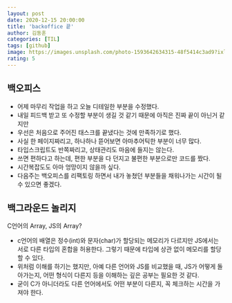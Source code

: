 ```yaml
---
layout: post
date: 2020-12-15 20:00:00
title: 'backoffice 끝'
author: 김동훈
categories: [TIL]
tags: [github]
image: https://images.unsplash.com/photo-1593642634315-48f5414c3ad9?ixlib=rb-1.2.1&ixid=MXwxMjA3fDF8MHxwaG90by1wYWdlfHx8fGVufDB8fHw%3D&auto=format&fit=crop&w=2250&q=80
rating: 5
---
```


## 백오피스
- 어제 마무리 작업을 하고 오늘 디테일한 부분을 수정했다.
- 내일 피드백 받고 또 수정할 부분이 생길 것 같기 때문에 아직은 진짜 끝이 아닌거 같지만
- 우선은 처음으로 주어진 태스크를 끝냈다는 것에 만족하기로 했다.
- 사실 한 페이지짜리고, 하나하나 뜯어보면 아마추어틱한 부분이 너무 많다.
- 타입스크립트도 반쪽짜리고, 상태관리도 마음에 들지는 않는다. 
- 쓰면 편하다고 하는데, 편한 부분을 다 던지고 불편한 부분으로만 코드를 짰다.
- 시간복잡도도 아마 엉망이지 않을까 싶다.
- 다음주는 백오피스를 리팩토링 하면서 내가 놓쳤던 부분들을 채워나가는 시간이 될 수 있으면 좋겠다.

## 백그라운드 놀리지
 C언어의 Array, JS의 Array?
- c언어의 배열은 정수(int)와 문자(char)가 할당되는 메모리가 다르지만 JS에서는 서로 다른 타입의 혼합을 허용한다. 그렇기 때문에 타입에 상관 없이 메모리를 할당 할 수 있다.
- 위처럼 이해를 하기는 했지만, 아예 다른 언어와 JS를 비교했을 때, JS가 어떻게 돌아가는지, 어떤 형식이 다른지 등을 이해하는 깊은 공부는 필요한 것 같다.
- 굳이 C가 아니더라도 다른 언어에서도 어떤 부분이 다른지, 꼭 체크하는 시간을 가져야 한다.



